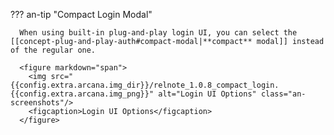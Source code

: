 ??? an-tip "Compact Login Modal"

      When using built-in plug-and-play login UI, you can select the [[concept-plug-and-play-auth#compact-modal|**compact** modal]] instead of the regular one.

      <figure markdown="span">
        <img src="{{config.extra.arcana.img_dir}}/relnote_1.0.8_compact_login.{{config.extra.arcana.img_png}}" alt="Login UI Options" class="an-screenshots"/>
        <figcaption>Login UI Options</figcaption>
      </figure>